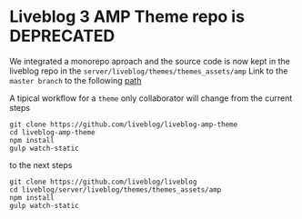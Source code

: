 # Liveblog 3 AMP Theme repo is **DEPRECATED**

We integrated a monorepo aproach and the source code is now kept in the liveblog repo
in the `server/liveblog/themes/themes_assets/amp`
Link to the `master branch` to the following [path](https://github.com/liveblog/liveblog/tree/master/server/liveblog/themes/themes_assets/amp)

A tipical workflow for a `theme` only collaborator will change from the current steps

```
git clone https://github.com/liveblog/liveblog-amp-theme
cd liveblog-amp-theme
npm install
gulp watch-static
```

to the next steps

```
git clone https://github.com/liveblog/liveblog
cd liveblog/server/liveblog/themes/themes_assets/amp
npm install
gulp watch-static
```